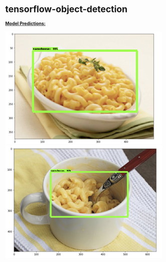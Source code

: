 # tensorflow-object-detection

<h4 style="text-decoration:underline;">Model Predictions:</h4>

<img src="/predict1.jpg" height="360px" width="500px" />

<img src="/predict2.jpg" height="360px" width="500px" />
